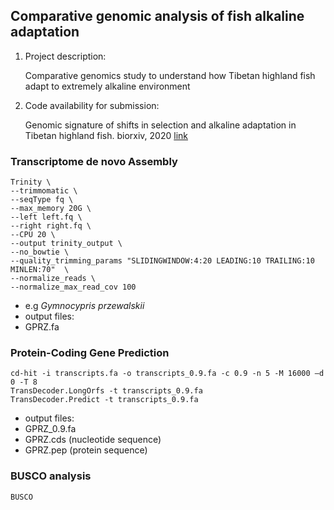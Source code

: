 ## Comparative genomic analysis of fish alkaline adaptation

1. Project description:

    Comparative genomics study to understand how Tibetan highland fish adapt to extremely alkaline environment

2. Code availability for submission:

    Genomic signature of shifts in selection and alkaline adaptation in Tibetan highland fish. biorxiv, 2020 [link](https://www.biorxiv.org/content/10.1101/813501v1.full)

### Transcriptome de novo Assembly
```
Trinity \
--trimmomatic \
--seqType fq \
--max_memory 20G \
--left left.fq \
--right right.fq \
--CPU 20 \
--output trinity_output \
--no_bowtie \
--quality_trimming_params "SLIDINGWINDOW:4:20 LEADING:10 TRAILING:10 MINLEN:70"  \
--normalize_reads \
--normalize_max_read_cov 100
```
- e.g *Gymnocypris przewalskii*
- output files:
- GPRZ.fa

### Protein-Coding Gene Prediction

```
cd-hit -i transcripts.fa -o transcripts_0.9.fa -c 0.9 -n 5 -M 16000 –d 0 -T 8
TransDecoder.LongOrfs -t transcripts_0.9.fa
TransDecoder.Predict -t transcripts_0.9.fa
```

- output files:
- GPRZ_0.9.fa
- GPRZ.cds (nucleotide sequence)
- GPRZ.pep (protein sequence)

### BUSCO analysis

```
BUSCO
```
